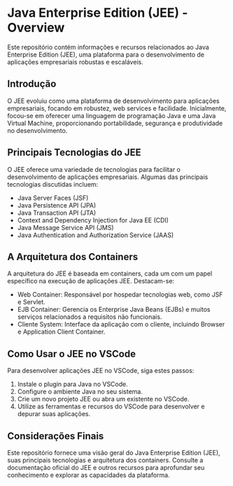 # Java Enterprise Edition (JEE) - Overview

Este repositório contém informações e recursos relacionados ao Java Enterprise Edition (JEE), uma plataforma para o desenvolvimento de aplicações empresariais robustas e escaláveis.

## Introdução

O JEE evoluiu como uma plataforma de desenvolvimento para aplicações empresariais, focando em robustez, web services e facilidade. Inicialmente, focou-se em oferecer uma linguagem de programação Java e uma Java Virtual Machine, proporcionando portabilidade, segurança e produtividade no desenvolvimento.

## Principais Tecnologias do JEE

O JEE oferece uma variedade de tecnologias para facilitar o desenvolvimento de aplicações empresariais. Algumas das principais tecnologias discutidas incluem:

- Java Server Faces (JSF)
- Java Persistence API (JPA)
- Java Transaction API (JTA)
- Context and Dependency Injection for Java EE (CDI)
- Java Message Service API (JMS)
- Java Authentication and Authorization Service (JAAS)

## A Arquitetura dos Containers

A arquitetura do JEE é baseada em containers, cada um com um papel específico na execução de aplicações JEE. Destacam-se:

- Web Container: Responsável por hospedar tecnologias web, como JSF e Servlet.
- EJB Container: Gerencia os Enterprise Java Beans (EJBs) e muitos serviços relacionados a requisitos não funcionais.
- Cliente System: Interface da aplicação com o cliente, incluindo Browser e Application Client Container.

## Como Usar o JEE no VSCode

Para desenvolver aplicações JEE no VSCode, siga estes passos:
1. Instale o plugin para Java no VSCode.
2. Configure o ambiente Java no seu sistema.
3. Crie um novo projeto JEE ou abra um existente no VSCode.
4. Utilize as ferramentas e recursos do VSCode para desenvolver e depurar suas aplicações.


## Considerações Finais

Este repositório fornece uma visão geral do Java Enterprise Edition (JEE), suas principais tecnologias e arquitetura dos containers. Consulte a documentação oficial do JEE e outros recursos para aprofundar seu conhecimento e explorar as capacidades da plataforma.


